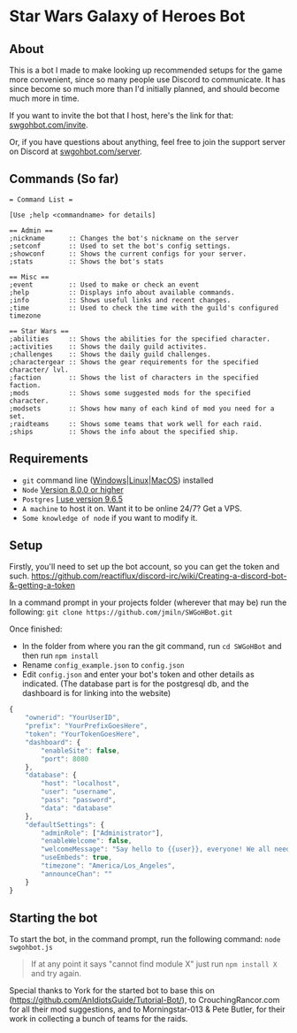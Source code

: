 # Star Wars Galaxy of Heroes Bot

## About
This is a bot I made to make looking up recommended setups for the game more convenient, since so many people use Discord to communicate.
It has since become so much more than I'd initially planned, and should become much more in time.

If you want to invite the bot that I host, here's the link for that: [swgohbot.com/invite](http://www.swgohbot.com/invite).

Or, if you have questions about anything, feel free to join the support server on Discord at [swgohbot.com/server](http://www.swgohbot.com/server).

## Commands (So far)
```asciidoc
= Command List =

[Use ;help <commandname> for details]

== Admin ==
;nickname      :: Changes the bot's nickname on the server
;setconf       :: Used to set the bot's config settings.
;showconf      :: Shows the current configs for your server.
;stats         :: Shows the bot's stats

== Misc ==
;event         :: Used to make or check an event
;help          :: Displays info about available commands.
;info          :: Shows useful links and recent changes.
;time          :: Used to check the time with the guild's configured timezone

== Star Wars ==
;abilities     :: Shows the abilities for the specified character.
;activities    :: Shows the daily guild activites.
;challenges    :: Shows the daily guild challenges.
;charactergear :: Shows the gear requirements for the specified character/ lvl.
;faction       :: Shows the list of characters in the specified faction.
;mods          :: Shows some suggested mods for the specified character.
;modsets       :: Shows how many of each kind of mod you need for a set.
;raidteams     :: Shows some teams that work well for each raid.
;ships         :: Shows the info about the specified ship.
```

## Requirements
- `git` command line ([Windows](https://git-scm.com/download/win)|[Linux](https://git-scm.com/book/en/v2/Getting-Started-Installing-Git)|[MacOS](https://git-scm.com/download/mac)) installed
- `Node` [Version 8.0.0 or higher](https://nodejs.org)
- `Postgres` [I use version 9.6.5](https://www.postgresql.org/download/)
- `A machine` to host it on. Want it to be online 24/7? Get a VPS.
- `Some knowledge of node` if you want to modify it.

## Setup

Firstly, you'll need to set up the bot account, so you can get the token and such. 
https://github.com/reactiflux/discord-irc/wiki/Creating-a-discord-bot-&-getting-a-token

In a command prompt in your projects folder (wherever that may be) run the following:
`git clone https://github.com/jmiln/SWGoHBot.git`

Once finished: 
- In the folder from where you ran the git command, run `cd SWGoHBot` and then run `npm install`
- Rename `config_example.json` to `config.json`
- Edit `config.json` and enter your bot's token and other details as indicated. (The database part is for the postgresql db, and the dashboard is for linking into the website)
```js
{
    "ownerid": "YourUserID",
    "prefix": "YourPrefixGoesHere",
    "token": "YourTokenGoesHere",
    "dashboard": {
        "enableSite": false,
        "port": 8080
    },
    "database": {
        "host": "localhost",
        "user": "username",
        "pass": "password",
        "data": "database"
    },
    "defaultSettings": {
        "adminRole": ["Administrator"],
        "enableWelcome": false,
        "welcomeMessage": "Say hello to {{user}}, everyone! We all need a warm welcome sometimes :D",
        "useEmbeds": true,
        "timezone": "America/Los_Angeles",
        "announceChan": ""
    }
}
```

## Starting the bot
To start the bot, in the command prompt, run the following command:
`node swgohbot.js`
> If at any point it says "cannot find module X" just run `npm install X` and try again.


Special thanks to York for the started bot to base this on (https://github.com/AnIdiotsGuide/Tutorial-Bot/),
to CrouchingRancor.com for all their mod suggestions,
and to Morningstar-013 & Pete Butler, for their work in collecting a bunch of teams for the raids.

